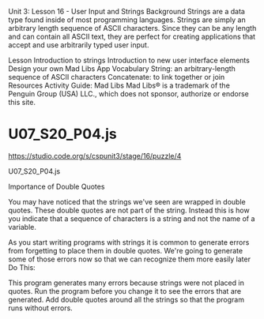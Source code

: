 Unit 3: Lesson 16 - User Input and Strings
Background
Strings are a data type found inside of most programming languages. Strings are simply an arbitrary length sequence of ASCII characters. Since they can be any length and can contain all ASCII text, they are perfect for creating applications that accept and use arbitrarily typed user input.

Lesson
Introduction to strings
Introduction to new user interface elements
Design your own Mad Libs App
Vocabulary
String: an arbitrary-length sequence of ASCII characters
Concatenate: to link together or join
Resources
Activity Guide: Mad Libs
Mad Libs® is a trademark of the Penguin Group (USA) LLC., which does not sponsor, authorize or endorse this site.
# U07_S20_P04.js
https://studio.code.org/s/cspunit3/stage/16/puzzle/4

U07_S20_P04.js

Importance of Double Quotes

You may have noticed that the strings we've seen are wrapped in double quotes. These double quotes are not part of the string. Instead this is how you indicate that a sequence of characters is a string and not the name of a variable.

As you start writing programs with strings it is common to generate errors from forgetting to place them in double quotes. We're going to generate some of those errors now so that we can recognize them more easily later
Do This:

This program generates many errors because strings were not placed in quotes.
Run the program before you change it to see the errors that are generated.
Add double quotes around all the strings so that the program runs without errors.

